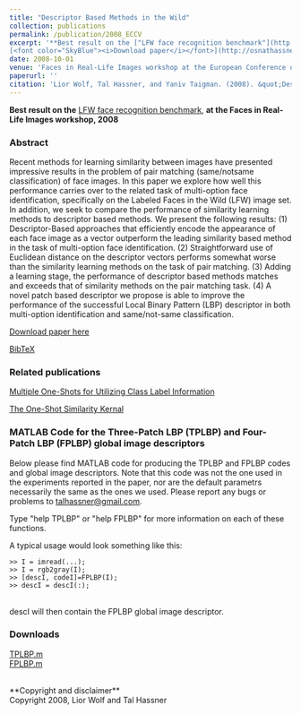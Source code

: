 ```yaml
---
title: "Descriptor Based Methods in the Wild"
collection: publications
permalink: /publication/2008_ECCV
excerpt: '**Best result on the ["LFW face recognition benchmark"](http://vis-www.cs.umass.edu/lfw/results.html)**, at the Faces in Real-Life Images workshop, 2008.<br/><br/>
[<font color="SkyBlue"><i>Download paper</i></font>](http://osnathassner.github.io/talhassner/projects/Patchlbp/WolfHassnerTaigman_ECCVW08.pdf)'
date: 2008-10-01
venue: 'Faces in Real-Life Images workshop at the European Conference on Computer Vision (ECCV), Marseille'
paperurl: ''
citation: 'Lior Wolf, Tal Hassner, and Yaniv Taigman. (2008). &quot;Descriptor Based Methods in the Wild.&quot; <i>Faces in Real-Life Images workshop at the European Conference on Computer Vision (ECCV), Marseille</i>.'
---
```


**Best result on the** [LFW face recognition benchmark](http://vis-www.cs.umass.edu/lfw/results.html), **at the Faces in Real-Life Images workshop, 2008**

### Abstract
Recent methods for learning similarity between images have presented impressive results in the problem of pair matching (same/notsame classification) of face images. In this paper we explore how well this performance carries over to the related task of multi-option face identification, specifically on the Labeled Faces in the Wild (LFW) image set. In addition, we seek to compare the performance of similarity learning methods to descriptor based methods. We present the following results: (1) Descriptor-Based approaches that efficiently encode the appearance of each face image as a vector outperform the leading similarity based method in the task of multi-option face identification. (2) Straightforward use of Euclidean distance on the descriptor vectors performs somewhat worse than the similarity learning methods on the task of pair matching. (3) Adding a learning stage, the performance of descriptor based methods matches and exceeds that of similarity methods on the pair matching task. (4) A novel patch based descriptor we propose is able to improve the performance of the successful Local Binary Pattern (LBP) descriptor in both multi-option identification and same/not-same classification. 

[Download paper here](http://osnathassner.github.io/talhassner/projects/Patchlbp/WolfHassnerTaigman_ECCVW08.pdf)

[BibTeX](http://osnathassner.github.io/talhassner/projects/Patchlbp/BibTeX.txt)

### Related publications
[Multiple One-Shots for Utilizing Class Label Information](https://osnathassner.github.io/talhassner/publication/2009_BMVC)<br/>

[The One-Shot Similarity Kernal](https://osnathassner.github.io/talhassner/publication/2009_ICCV)<br/>

### MATLAB Code for the Three-Patch LBP (TPLBP) and Four-Patch LBP (FPLBP) global image descriptors
Below please find MATLAB code for producing the TPLBP and FPLBP codes and global image descriptors. Note that this code was not the one used in the experiments reported in the paper, nor are the default parametrs necessarily the same as the ones we used. Please report any bugs or problems to talhassner@gmail.com.<br/>

Type "help TPLBP" or "help FPLBP" for more information on each of these functions.<br/>

A typical usage would look something like this:<br/>

    >> I = imread(...);
    >> I = rgb2gray(I);
    >> [descI, codeI]=FPLBP(I);
    >> descI = descI(:);
<br/>
descI will then contain the FPLBP global image descriptor.<br/>

### Downloads
[TPLBP.m](https://osnathassner.github.io/talhassner/projects/Patchlbp/TPLBP.m)<br/>
[FPLBP.m](https://osnathassner.github.io/talhassner/projects/Patchlbp/FPLBP.m)<br/>

<br/>
**Copyright and disclaimer**
<br/>Copyright 2008, Lior Wolf and Tal Hassner

